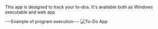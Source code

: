 This app is designed to track your to-dos. It's available both as Windows executable and web app

---Example of program execution---
![To-Do App](https://github.com/wizard-taras/To-Do/assets/88335604/8398d76b-aaa3-4e75-a052-aeb6961a368a)

